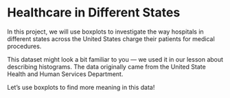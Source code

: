 # Healthcare in Different States

In this project, we will use boxplots to investigate the way hospitals in different states across the United States charge their patients for medical procedures.

This dataset might look a bit familiar to you — we used it in our lesson about describing histograms. The data originally came from the United State Health and Human Services Department.

Let’s use boxplots to find more meaning in this data!
